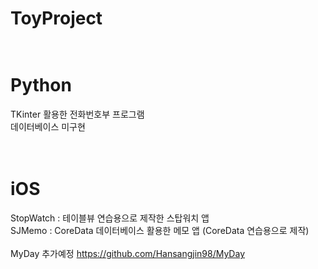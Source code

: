 # ToyProject

# <br>Python
TKinter 활용한 전화번호부 프로그램
<br>데이터베이스 미구현

# <br>iOS
StopWatch : 테이블뷰 연습용으로 제작한 스탑워치 앱
<br>SJMemo : CoreData 데이터베이스 활용한 메모 앱 (CoreData 연습용으로 제작)
<br><br> MyDay 추가예정 https://github.com/Hansangjin98/MyDay
